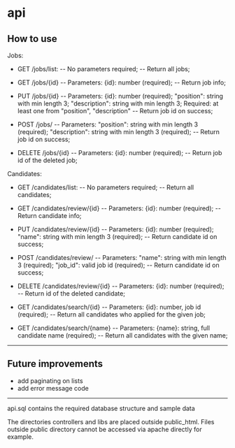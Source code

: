 # api

## How to use

Jobs:

- GET /jobs/list: 
-- No parameters required; 
-- Return all jobs;

- GET /jobs/{id}
-- Parameters: {id}: number (required);
-- Return job info;

- PUT /jobs/{id}
-- Parameters: {id}: number (required);
               "position": string with min length 3;
               "description": string with min length 3;
               Required: at least one from "position", "description"
-- Return job id on success;

- POST /jobs/
-- Parameters: "position": string with min length 3 (required);
               "description": string with min length 3 (required);
-- Return job id on success;

- DELETE /jobs/{id}
-- Parameters: {id}: number (required);
-- Return job id of the deleted job;

Candidates:

- GET /candidates/list: 
-- No parameters required; 
-- Return all candidates;

- GET /candidates/review/{id}
-- Parameters: {id}: number (required);
-- Return candidate info;

- PUT /candidates/review/{id}
-- Parameters: {id}: number (required);
               "name": string with min length 3 (required);
-- Return candidate id on success;

- POST /candidates/review/
-- Parameters: "name": string with min length 3 (required);
               "job_id": valid job id (required);
-- Return candidate id on success;

- DELETE /candidates/review/{id}
-- Parameters: {id}: number (required);
-- Return id of the deleted candidate;

- GET /candidates/search/{id}
-- Parameters: {id}: number, job id (required);
-- Return all candidates who applied for the given job;

- GET /candidates/search/{name}
-- Parameters: {name}: string, full candidate name (required);
-- Return all candidates with the given name;
--------------------------------------------------------------------------

## Future improvements

- add paginating on lists
- add error message code
--------------------------------------------------------------------------

api.sql contains the required database structure and sample data 

The directories controllers and libs are placed outside public_html. 
Files outside public directory cannot be accessed via apache directly for example.
